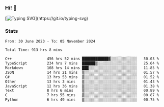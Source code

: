 ### Hi!  👋

[![Typing SVG](https://readme-typing-svg.herokuapp.com?font=Fira+Code&pause=1000&width=435&lines=Hello!+I'm+Texiwustion.)](https://git.io/typing-svg)

### Stats

<!--START_SECTION:waka-->

```txt
From: 30 June 2023 - To: 05 November 2024

Total Time: 913 hrs 8 mins

C++                456 hrs 52 mins ████████████▓░░░░░░░░░░░░   50.03 %
TypeScript         234 hrs 7 mins  ██████▒░░░░░░░░░░░░░░░░░░   25.64 %
Markdown           108 hrs 14 mins ███░░░░░░░░░░░░░░░░░░░░░░   11.85 %
JSON               14 hrs 21 mins  ▒░░░░░░░░░░░░░░░░░░░░░░░░   01.57 %
C#                 13 hrs 53 mins  ▒░░░░░░░░░░░░░░░░░░░░░░░░   01.52 %
Other              13 hrs 3 mins   ▒░░░░░░░░░░░░░░░░░░░░░░░░   01.43 %
JavaScript         12 hrs 36 mins  ▒░░░░░░░░░░░░░░░░░░░░░░░░   01.38 %
Text               8 hrs 6 mins    ▒░░░░░░░░░░░░░░░░░░░░░░░░   00.89 %
C                  7 hrs 55 mins   ▒░░░░░░░░░░░░░░░░░░░░░░░░   00.87 %
Python             6 hrs 49 mins   ▒░░░░░░░░░░░░░░░░░░░░░░░░   00.75 %
```

<!--END_SECTION:waka-->
